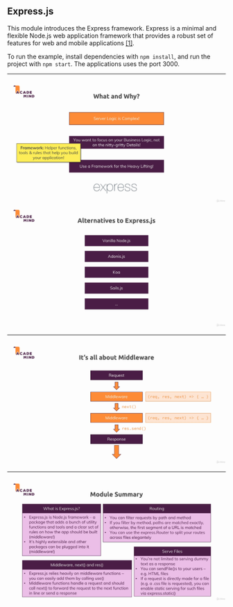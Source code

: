 ## Express.js

This module introduces the Express framework. Express is a minimal and flexible Node.js web application framework that provides a robust set of features for web and mobile applications [[1]](https://expressjs.com/).

To run the example, install dependencies with `npm install`, and run the project with `npm start`. The applications uses the port 3000.

---

![What is express.js?](./images/express1.png)
![Express.js alternatives](./images/express2.png)

---

![Middleware](./images/middleware.png)

---

![Module Summary](./images/summary.png)
